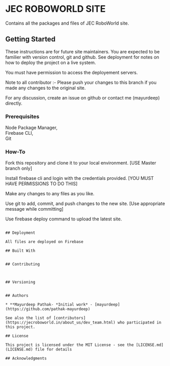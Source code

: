 # JEC ROBOWORLD SITE

Contains all the packages and files of JEC RoboWorld site. 

## Getting Started

These instructions are for future site maintainers. You are expected to be familier with version control, git and github. See deployment for notes on how to deploy the project on a live system.

You must have permission to access the deployement servers.

Note to all contributor :- Please push your changes to this branch if you made any changes to the original site. 

For any discussion, create an issue on github or contact me (mayurdeep) directly.

### Prerequisites

Node Package Manager,\
Firebase CLI,\
Git



### How-To

Fork this repository and clone it to your local environment. [USE Master branch only] 


Install firebase cli and login with the credentials provided. [YOU MUST HAVE PERMISSIONS TO DO THIS] 


Make any changes to any files as you like. 


Use git to add, commit, and push changes to the new site. [Use appropriate message while committing] 


Use firebase deploy command to upload the latest site.


```

## Deployment

All files are deployed on Firebase

## Built With


## Contributing



## Versioning


## Authors

* **Mayurdeep Pathak- *Initial work* - [mayurdeep](https://github.com/pathak-mayurdeep)

See also the list of [contributors](https://jecroboworld.in/about_us/dev_team.html) who participated in this project.

## License

This project is licensed under the MIT License - see the [LICENSE.md](LICENSE.md) file for details

## Acknowledgments

 


